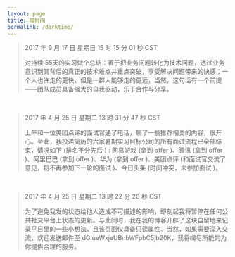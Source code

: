 ```yaml
---
layout: page
title: 暗时间
permalink: /darktime/
---
```


> 2017 年 9 月 17 日 星期日 15 时 15 分 01 秒 CST
>
> 对持续  55天的实习做个总结：善于把业务问题转化为技术问题，透过业务意识到其背后的真正的技术难点并重点突破，享受解决问题带来的快感；一个人也许走的更快，但是一群人能够走的更远，当然，这句话有一个前提——团队成员具备强大的自我驱动，乐于合作与分享。

<br/>

> 2017 年 4 月 25 日 星期二 13 时 31 分 47 秒 CST
>
> 上午和一位美团点评的面试官通了电话，聊了一些推荐相关的内容，很开心。至此，我投递简历的六家暑期实习目标公司的所有面试流程已全部结束，情况如下 (排名不分先后 ) : 网易游戏 (拿到 offer )、腾讯 (拿到 offer )、阿里巴巴 (拿到 offer )、华为 (拿到 offer )、美团点评 (和面试官交流了意见，将不再参加下一轮的面试 )、今日头条 (时间冲突，未参加面试 )。

<br/>

> 2017 年 4 月 25 日 星期二 13 时 22 分 20 秒 CST
>
> 为了避免我发的状态给他人造成不可描述的影响，即刻起我将暂停在任何公共社交平台上状态的更新。与此同时，我在我的博客开辟了这块自留地来记录平日里的一些小想法，且该页面仅具备只读属性。当然，如果需要深入交流，欢迎发送邮件至 dGlueWxjeUBnbWFpbC5jb20K，我将竭尽所能的为你提供合理的服务。